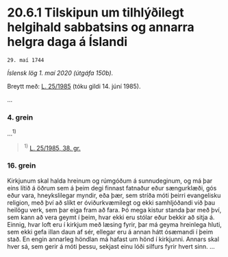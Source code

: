 # 20.6.1 Tilskipun um tilhlýðilegt helgihald sabbatsins og annarra helgra daga á Íslandi

`29. maí 1744`

_Íslensk lög 1. maí 2020 (útgáfa 150b)._

Breytt með:
[L. 25/1985](https://althingi.is/altext/stjt/1985.025.html) (tóku gildi 14. júní 1985).

…

### 4. grein

…<sup>1)</sup> 

> <sup>1)</sup> [L. 25/1985, 38. gr.](https://althingi.is/altext/stjt/1985.025.html)

### 16. grein

Kirkjunum skal halda hreinum og rúmgóðum á sunnudeginum, og má þar eins lítið á öðrum sem á þeim degi finnast fatnaður eður sængurklæði, gós eður vara, hneykslilegar myndir, eða þær, sem stríða móti þeirri evangelisku religion, með því að slíkt er óviðurkvæmilegt og ekki samhljóðandi við þau heilögu verk, sem þar eiga fram að fara. Þó mega kistur standa þar með því, sem kann að vera geymt í þeim, hvar ekki eru stólar eður bekkir að sitja á. Einnig, hvar loft eru í kirkjum með læsing fyrir, þar má geyma hreinlega hluti, sem ekki gefa illan daun af sér, ellegar eru á annan hátt ósæmandi í þeim stað. En engin annarleg höndlan má hafast um hönd í kirkjunni. Annars skal hver sá, sem gerir á móti þessu, sekjast einu lóði silfurs fyrir hvert sinn. …
